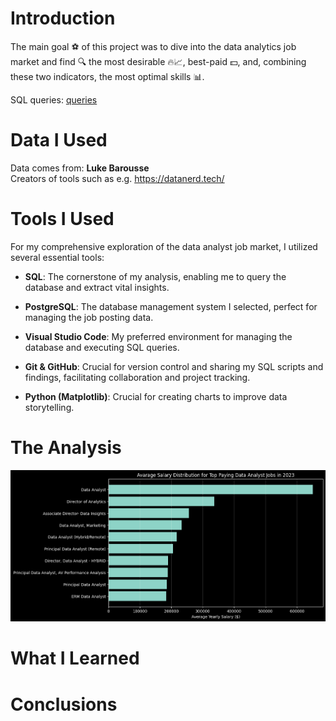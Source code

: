 # Introduction
The main goal ⚽ of this project was to dive into the data analytics job market and find 🔍 the most desirable 🔥📈, best-paid 💵, and, combining these two indicators, the most optimal skills 📊.

SQL queries: [queries](/sql_queries/)

# Data I Used

Data comes from: **Luke Barousse**  <br />
Creators of tools such as e.g. https://datanerd.tech/

# Tools I Used

For my comprehensive exploration of the data analyst job market, I utilized several essential tools:

- **SQL**: The cornerstone of my analysis, enabling me to query the database and extract vital insights.

- **PostgreSQL**: The database management system I selected, perfect for managing the job posting data.

- **Visual Studio Code**: My preferred environment for managing the database and executing SQL queries.

- **Git & GitHub**: Crucial for version control and sharing my SQL scripts and findings, facilitating collaboration and project tracking.

- **Python (Matplotlib)**: Crucial for creating charts to improve data storytelling.

# The Analysis

![Top Paying Data Analyst Jobs](graphs\top_paying_jobs_graph.png)

# What I Learned
# Conclusions